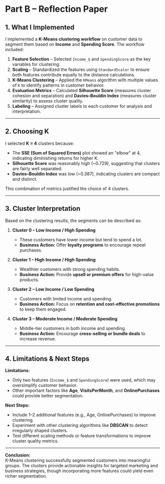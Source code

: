 # Part B – Reflection Paper

## 1. What I Implemented

I implemented a **K-Means clustering workflow** on customer data to segment them based on **Income** and **Spending Score**. The workflow included:

1. **Feature Selection** – Selected `Income_$` and `SpendingScore` as the key variables for clustering.  
2. **Scaling** – Standardized the features using `StandardScaler` to ensure both features contribute equally to the distance calculations.  
3. **K-Means Clustering** – Applied the `KMeans` algorithm with multiple values of `K` to identify patterns in customer behavior.  
4. **Evaluation Metrics** – Calculated **Silhouette Score** (measures cluster cohesion and separation) and **Davies–Bouldin Index** (measures cluster similarity) to assess cluster quality.  
5. **Labeling** – Assigned cluster labels to each customer for analysis and interpretation.

---

## 2. Choosing K

I selected **K = 4** clusters because:

- The **SSE (Sum of Squared Errors)** plot showed an "elbow" at 4, indicating diminishing returns for higher K.  
- **Silhouette Score** was reasonably high (~0.729), suggesting that clusters are fairly well separated.  
- **Davies–Bouldin Index** was low (~0.387), indicating clusters are compact and distinct.  

This combination of metrics justified the choice of 4 clusters.

---

## 3. Cluster Interpretation

Based on the clustering results, the segments can be described as:

1. **Cluster 0 – Low Income / High Spending**  
   - These customers have lower income but tend to spend a lot.  
   - **Business Action:** Offer **loyalty programs** to encourage repeat purchases.

2. **Cluster 1 – High Income / High Spending**  
   - Wealthier customers with strong spending habits.  
   - **Business Action:** Provide **upsell or premium offers** for high-value products.

3. **Cluster 2 – Low Income / Low Spending**  
   - Customers with limited income and spending.  
   - **Business Action:** Focus on **retention and cost-effective promotions** to keep them engaged.

4. **Cluster 3 – Moderate Income / Moderate Spending**  
   - Middle-tier customers in both income and spending.  
   - **Business Action:** Encourage **cross-selling or bundle deals** to increase revenue.

---

## 4. Limitations & Next Steps

**Limitations:**

- Only two features (`Income_$` and `SpendingScore`) were used, which may oversimplify customer behavior.  
- Other important factors like **Age**, **VisitsPerMonth**, and **OnlinePurchases** could provide better segmentation.

**Next Steps:**

- Include 1–2 additional features (e.g., Age, OnlinePurchases) to improve clustering.  
- Experiment with other clustering algorithms like **DBSCAN** to detect irregularly shaped clusters.  
- Test different scaling methods or feature transformations to improve cluster quality metrics.

---

**Conclusion:**  
K-Means clustering successfully segmented customers into meaningful groups. The clusters provide actionable insights for targeted marketing and business strategies, though incorporating more features could yield even richer segmentation.
